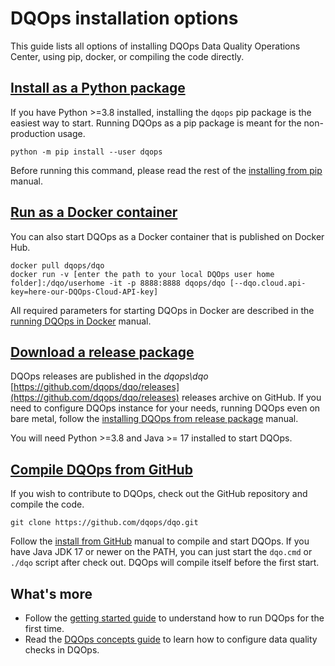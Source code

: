 # DQOps installation options
This guide lists all options of installing DQOps Data Quality Operations Center, using pip, docker, or compiling the code directly.


## [Install as a Python package](install-dqops-using-pip.md)
   
If you have Python >=3.8 installed, installing the `dqops` pip package is the easiest way to start.
Running DQOps as a pip package is meant for the non-production usage.

```
python -m pip install --user dqops
```

Before running this command, please read the rest of the [installing from pip](install-dqops-using-pip.md) manual.


## [Run as a Docker container](run-dqops-as-docker-container.md)

You can also start DQOps as a Docker container that is published on Docker Hub.

```
docker pull dqops/dqo
docker run -v [enter the path to your local DQOps user home folder]:/dqo/userhome -it -p 8888:8888 dqops/dqo [--dqo.cloud.api-key=here-our-DQOps-Cloud-API-key]
```

All required parameters for starting DQOps in Docker are described in the [running DQOps in Docker](run-dqops-as-docker-container.md) manual.


## [Download a release package](install-dqops-from-release-package.md)

DQOps releases are published in the *dqops\dqo* [https://github.com/dqops/dqo/releases](https://github.com/dqops/dqo/releases) releases archive on GitHub.
If you need to configure DQOps instance for your needs, running DQOps even on bare metal, follow the
[installing DQOps from release package](install-dqops-from-release-package.md) manual.

You will need Python >=3.8 and Java >= 17 installed to start DQOps.


## [Compile DQOps from GitHub](install-dqops-from-github.md)

If you wish to contribute to DQOps, check out the GitHub repository and compile the code.

```
git clone https://github.com/dqops/dqo.git
```

Follow the [install from GitHub](install-dqops-from-github.md) manual to compile and start DQOps. If you have Java JDK 17
or newer on the PATH, you can just start the `dqo.cmd` or `./dqo` script after check out. DQOps will compile itself
before the first start.


## What's more
- Follow the [getting started guide](../getting-started/index.md) to understand how to run DQOps for the first time.
- Read the [DQOps concepts guide](../dqo-concepts/index.md) to learn how to configure data quality checks in DQOps.
